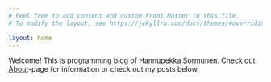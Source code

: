 ```yaml
---
# Feel free to add content and custom Front Matter to this file.
# To modify the layout, see https://jekyllrb.com/docs/themes/#overriding-theme-defaults

layout: home
---
```

Welcome! This is programming blog of Hannupekka Sormunen. Check out [About](/about/)-page for information or check out my posts below.


